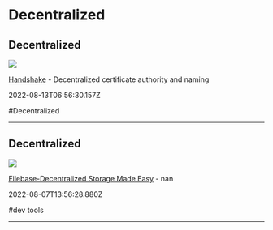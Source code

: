 # Decentralized

## Decentralized

![](https://www.handshake.org/images/landing/logo-dark.svg)

[Handshake](https://handshake.org) - Decentralized certificate authority and naming

2022-08-13T06:56:30.157Z

#Decentralized

---

## Decentralized

![](https://filebase.com/social-logo.png)

[Filebase-Decentralized Storage Made Easy](https://filebase.com/?ref=freeStuffDev) - nan

2022-08-07T13:56:28.880Z

#dev tools

---
